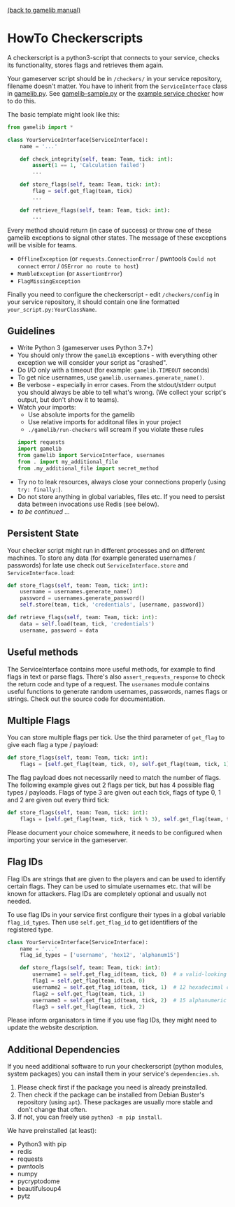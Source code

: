 [(back to gamelib manual)](../README.md)

HowTo Checkerscripts
====================

A checkerscript is a python3-script that connects to your service, checks its functionality, stores flags and retrieves them again.
 
Your gameserver script should be in `/checkers/` in your service repository, filename doesn't matter. 
You have to inherit from the `ServiceInterface` class in [gamelib.py](../gamelib.py).
See [gamelib-sample.py](../gamelib-sample.py) or the [example service checker](https://github.com/MarkusBauer/saarctf-example-service/blob/master/checkers/interface.py) how to do this.

The basic template might look like this:

```python
from gamelib import *

class YourServiceInterface(ServiceInterface):
    name = '...'

    def check_integrity(self, team: Team, tick: int):
        assert(1 == 1, 'Calculation failed')
        ...

    def store_flags(self, team: Team, tick: int):
        flag = self.get_flag(team, tick)
        ...

    def retrieve_flags(self, team: Team, tick: int):
        ...
```
Every method should return (in case of success) or throw one of these gamelib exceptions to signal other states. 
The message of these exceptions will be visible for teams.
- `OfflineException` (or `requests.ConnectionError` / pwntools `Could not connect` error / `OSError no route to host`)
- `MumbleException` (or `AssertionError`)
- `FlagMissingException`

Finally you need to configure the checkerscript - edit `/checkers/config` in your service repository, 
it should contain one line formatted `your_script.py:YourClassName`.  


Guidelines
----------
- Write Python 3 (gameserver uses Python 3.7+)
- You should only throw the `gamelib` exceptions - with everything other exception we will consider your script as "crashed".
- Do I/O only with a timeout (for example: `gamelib.TIMEOUT` seconds)
- To get nice usernames, use `gamelib.usernames.generate_name()`.
- Be verbose - especially in error cases. From the stdout/stderr output you should always be able to tell what's wrong. 
  (We collect your script's output, but don't show it to teams).
- Watch your imports:
  - Use absolute imports for the gamelib
  - Use relative imports for additonal files in your project
  - `./gamelib/run-checkers` will scream if you violate these rules
  ```python
  import requests
  import gamelib
  from gamelib import ServiceInterface, usernames
  from . import my_additional_file
  from .my_additional_file import secret_method
  ```
- Try no to leak resources, always close your connections properly (using `try: finally:`). 
- Do not store anything in global variables, files etc. If you need to persist data between invocations use Redis (see below).
- *to be continued ...*


Persistent State
----------------
Your checker script might run in different processes and on different machines. 
To store any data (for example generated usernames / passwords) for late use check out `ServiceInterface.store` and `ServiceInterface.load`:
```python
def store_flags(self, team: Team, tick: int):
    username = usernames.generate_name()
    password = usernames.generate_password()
    self.store(team, tick, 'credentials', [username, password])

def retrieve_flags(self, team: Team, tick: int):
    data = self.load(team, tick, 'credentials')
    username, password = data
```


Useful methods
--------------
The ServiceInterface contains more useful methods, for example to find flags in text or parse flags.
There's also `assert_requests_response` to check the return code and type of a request. 
The `usernames` module contains useful functions to generate random usernames, passwords, names flags or strings.
Check out the source code for documentation. 


Multiple Flags
--------------
You can store multiple flags per tick. Use the third parameter of `get_flag` to give each flag a type / payload:
```python
def store_flags(self, team: Team, tick: int):
    flags = [self.get_flag(team, tick, 0), self.get_flag(team, tick, 1), self.get_flag(team, tick, 2)]
```

The flag payload does not necessarily need to match the number of flags. 
The following example gives out 2 flags per tick, but has 4 possible flag types / payloads. 
Flags of type 3 are given out each tick, flags of type 0, 1 and 2 are given out every third tick:
```python
def store_flags(self, team: Team, tick: int):
    flags = [self.get_flag(team, tick, tick % 3), self.get_flag(team, tick, 3)]
```

Please document your choice somewhere, it needs to be configured when importing your service in the gameserver.
 
 
Flag IDs
--------
Flag IDs are strings that are given to the players and can be used to identify certain flags. 
They can be used to simulate usernames etc. that will be known for attackers.
Flag IDs are completely optional and usually not needed.
 
To use flag IDs in your service first configure their types in a global variable `flag_id_types`. 
Then use `self.get_flag_id` to get identifiers of the registered type. 

```python
class YourServiceInterface(ServiceInterface):
    name = '...'
    flag_id_types = ['username', 'hex12', 'alphanum15']

    def store_flags(self, team: Team, tick: int):
        username1 = self.get_flag_id(team, tick, 0)  # a valid-looking username
        flag1 = self.get_flag(team, tick, 0)
        username2 = self.get_flag_id(team, tick, 1)  # 12 hexadecimal chars [0-9a-f]
        flag2 = self.get_flag(team, tick, 1)
        username3 = self.get_flag_id(team, tick, 2)  # 15 alphanumeric chars [0-9A-Za-z]
        flag3 = self.get_flag(team, tick, 2)
```

Please inform organisators in time if you use flag IDs, they might need to update the website description.    


Additional Dependencies
-----------------------
If you need additional software to run your checkerscript (python modules, system packages) you can install them in your service's `dependencies.sh`. 

1. Please check first if the package you need is already preinstalled. 
2. Then check if the package can be installed from Debian Buster's repository (using `apt`). 
   These packages are usually more stable and don't change that often.
3. If not, you can freely use `python3 -m pip install`. 

We have preinstalled (at least): 
- Python3 with pip
- redis
- requests
- pwntools
- numpy
- pycryptodome
- beautifulsoup4
- pytz

